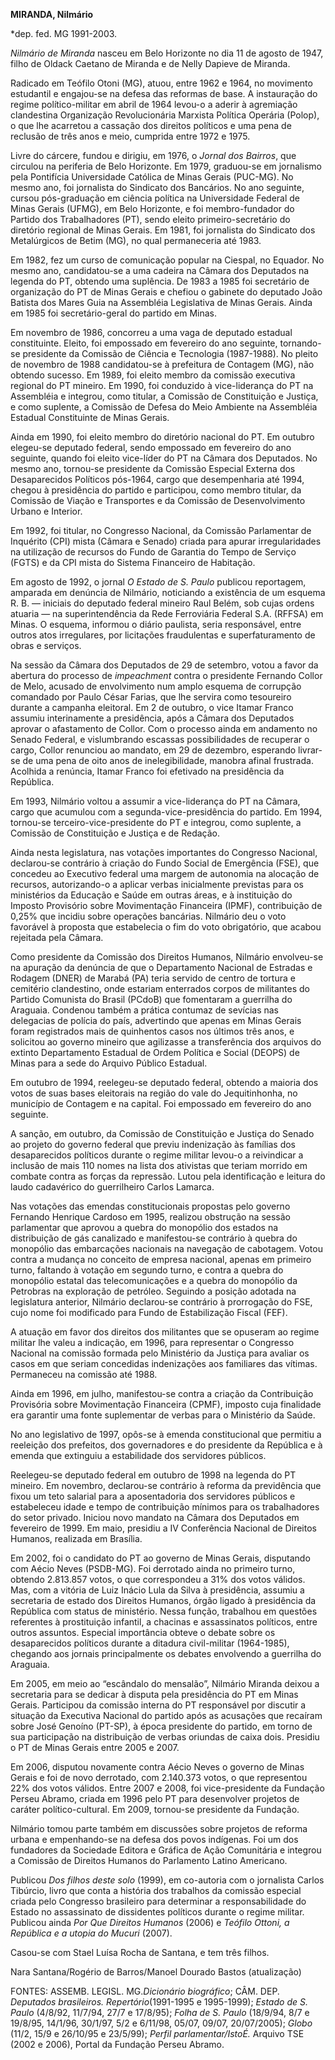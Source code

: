 **MIRANDA, Nilmário**

\*dep. fed. MG 1991-2003.

*Nilmário de Miranda* nasceu em Belo Horizonte no dia 11 de agosto de
1947, filho de Oldack Caetano de Miranda e de Nelly Dapieve de Miranda.

Radicado em Teófilo Otoni (MG), atuou, entre 1962 e 1964, no movimento
estudantil e engajou-se na defesa das reformas de base. A instauração do
regime político-militar em abril de 1964 levou-o a aderir à agremiação
clandestina Organização Revolucionária Marxista Política Operária
(Polop), o que lhe acarretou a cassação dos direitos políticos e uma
pena de reclusão de três anos e meio, cumprida entre 1972 e 1975.

Livre do cárcere, fundou e dirigiu, em 1976, o *Jornal dos Bairros*, que
circulou na periferia de Belo Horizonte. Em 1979, graduou-se em
jornalismo pela Pontifícia Universidade Católica de Minas Gerais
(PUC-MG). No mesmo ano, foi jornalista do Sindicato dos Bancários. No
ano seguinte, cursou pós-graduação em ciência política na Universidade
Federal de Minas Gerais (UFMG), em Belo Horizonte, e foi membro-fundador
do Partido dos Trabalhadores (PT), sendo eleito primeiro-secretário do
diretório regional de Minas Gerais. Em 1981, foi jornalista do Sindicato
dos Metalúrgicos de Betim (MG), no qual permaneceria até 1983.

Em 1982, fez um curso de comunicação popular na Ciespal, no Equador. No
mesmo ano, candidatou-se a uma cadeira na Câmara dos Deputados na
legenda do PT, obtendo uma suplência. De 1983 a 1985 foi secretário de
organização do PT de Minas Gerais e chefiou o gabinete do deputado João
Batista dos Mares Guia na Assembléia Legislativa de Minas Gerais. Ainda
em 1985 foi secretário-geral do partido em Minas.

Em novembro de 1986, concorreu a uma vaga de deputado estadual
constituinte. Eleito, foi empossado em fevereiro do ano seguinte,
tornando-se presidente da Comissão de Ciência e Tecnologia (1987-1988).
No pleito de novembro de 1988 candidatou-se à prefeitura de Contagem
(MG), não obtendo sucesso. Em 1989, foi eleito membro da comissão
executiva regional do PT mineiro. Em 1990, foi conduzido à
vice-liderança do PT na Assembléia e integrou, como titular, a Comissão
de Constituição e Justiça, e como suplente, a Comissão de Defesa do Meio
Ambiente na Assembléia Estadual Constituinte de Minas Gerais.

Ainda em 1990, foi eleito membro do diretório nacional do PT. Em outubro
elegeu-se deputado federal, sendo empossado em fevereiro do ano
seguinte, quando foi eleito vice-líder do PT na Câmara dos Deputados. No
mesmo ano, tornou-se presidente da Comissão Especial Externa dos
Desaparecidos Políticos pós-1964, cargo que desempenharia até 1994,
chegou à presidência do partido e participou, como membro titular, da
Comissão de Viação e Transportes e da Comissão de Desenvolvimento Urbano
e Interior.

Em 1992, foi titular, no Congresso Nacional, da Comissão Parlamentar de
Inquérito (CPI) mista (Câmara e Senado) criada para apurar
irregularidades na utilização de recursos do Fundo de Garantia do Tempo
de Serviço (FGTS) e da CPI mista do Sistema Financeiro de Habitação.

Em agosto de 1992, o jornal *O Estado de S. Paulo* publicou reportagem,
amparada em denúncia de Nilmário, noticiando a existência de um esquema
R. B. — iniciais do deputado federal mineiro Raul Belém, sob cujas
ordens atuaria — na superintendência da Rede Ferroviária Federal S.A.
(RFFSA) em Minas. O esquema, informou o diário paulista, seria
responsável, entre outros atos irregulares, por licitações fraudulentas
e superfaturamento de obras e serviços.

Na sessão da Câmara dos Deputados de 29 de setembro, votou a favor da
abertura do processo de *impeachment* contra o presidente Fernando
Collor de Melo, acusado de envolvimento num amplo esquema de corrupção
comandado por Paulo César Farias, que lhe servira como tesoureiro
durante a campanha eleitoral. Em 2 de outubro, o vice Itamar Franco
assumiu interinamente a presidência, após a Câmara dos Deputados aprovar
o afastamento de Collor. Com o processo ainda em andamento no Senado
Federal, e vislumbrando escassas possibilidades de recuperar o cargo,
Collor renunciou ao mandato, em 29 de dezembro, esperando livrar-se de
uma pena de oito anos de inelegibilidade, manobra afinal frustrada.
Acolhida a renúncia, Itamar Franco foi efetivado na presidência da
República.

Em 1993, Nilmário voltou a assumir a vice-liderança do PT na Câmara,
cargo que acumulou com a segunda-vice-presidência do partido. Em 1994,
tornou-se terceiro-vice-presidente do PT e integrou, como suplente, a
Comissão de Constituição e Justiça e de Redação.

Ainda nesta legislatura, nas votações importantes do Congresso Nacional,
declarou-se contrário à criação do Fundo Social de Emergência (FSE), que
concedeu ao Executivo federal uma margem de autonomia na alocação de
recursos, autorizando-o a aplicar verbas inicialmente previstas para os
ministérios da Educação e Saúde em outras áreas, e à instituição do
Imposto Provisório sobre Movimentação Financeira (IPMF), contribuição de
0,25% que incidiu sobre operações bancárias. Nilmário deu o voto
favorável à proposta que estabelecia o fim do voto obrigatório, que
acabou rejeitada pela Câmara.

Como presidente da Comissão dos Direitos Humanos, Nilmário envolveu-se
na apuração da denúncia de que o Departamento Nacional de Estradas e
Rodagem (DNER) de Marabá (PA) teria servido de centro de tortura e
cemitério clandestino, onde estariam enterrados corpos de militantes do
Partido Comunista do Brasil (PCdoB) que fomentaram a guerrilha do
Araguaia. Condenou também a prática contumaz de sevícias nas delegacias
de polícia do país, advertindo que apenas em Minas Gerais foram
registrados mais de quinhentos casos nos últimos três anos, e solicitou
ao governo mineiro que agilizasse a transferência dos arquivos do
extinto Departamento Estadual de Ordem Política e Social (DEOPS) de
Minas para a sede do Arquivo Público Estadual.

Em outubro de 1994, reelegeu-se deputado federal, obtendo a maioria dos
votos de suas bases eleitorais na região do vale do Jequitinhonha, no
município de Contagem e na capital. Foi empossado em fevereiro do ano
seguinte.

A sanção, em outubro, da Comissão de Constituição e Justiça do Senado ao
projeto do governo federal que previu indenização às famílias dos
desaparecidos políticos durante o regime militar levou-o a reivindicar a
inclusão de mais 110 nomes na lista dos ativistas que teriam morrido em
combate contra as forças da repressão. Lutou pela identificação e
leitura do laudo cadavérico do guerrilheiro Carlos Lamarca.

Nas votações das emendas constitucionais propostas pelo governo Fernando
Henrique Cardoso em 1995, realizou obstrução na sessão parlamentar que
aprovou a quebra do monopólio dos estados na distribuição de gás
canalizado e manifestou-se contrário à quebra do monopólio das
embarcações nacionais na navegação de cabotagem. Votou contra a mudança
no conceito de empresa nacional, apenas em primeiro turno, faltando à
votação em segundo turno, e contra a quebra do monopólio estatal das
telecomunicações e a quebra do monopólio da Petrobras na exploração de
petróleo. Seguindo a posição adotada na legislatura anterior, Nilmário
declarou-se contrário à prorrogação do FSE, cujo nome foi modificado
para Fundo de Estabilização Fiscal (FEF).

A atuação em favor dos direitos dos militantes que se opuseram ao regime
militar lhe valeu a indicação, em 1996, para representar o Congresso
Nacional na comissão formada pelo Ministério da Justiça para avaliar os
casos em que seriam concedidas indenizações aos familiares das vítimas.
Permaneceu na comissão até 1988.

Ainda em 1996, em julho, manifestou-se contra a criação da Contribuição
Provisória sobre Movimentação Financeira (CPMF), imposto cuja finalidade
era garantir uma fonte suplementar de verbas para o Ministério da Saúde.

No ano legislativo de 1997, opôs-se à emenda constitucional que permitiu
a reeleição dos prefeitos, dos governadores e do presidente da República
e à emenda que extinguiu a estabilidade dos servidores públicos.

Reelegeu-se deputado federal em outubro de 1998 na legenda do PT
mineiro. Em novembro, declarou-se contrário à reforma da previdência que
fixou um teto salarial para a aposentadoria dos servidores públicos e
estabeleceu idade e tempo de contribuição mínimos para os trabalhadores
do setor privado. Iniciou novo mandato na Câmara dos Deputados em
fevereiro de 1999. Em maio, presidiu a IV Conferência Nacional de
Direitos Humanos, realizada em Brasília.

Em 2002, foi o candidato do PT ao governo de Minas Gerais, disputando
com Aécio Neves (PSDB-MG). Foi derrotado ainda no primeiro turno,
obtendo 2.813.857 votos, o que correspondeu a 31% dos votos válidos.
Mas, com a vitória de Luiz Inácio Lula da Silva à presidência, assumiu a
secretaria de estado dos Direitos Humanos, órgão ligado à presidência da
República com status de ministério. Nessa função, trabalhou em questões
referentes à prostituição infantil, a chacinas e assassinatos políticos,
entre outros assuntos. Especial importância obteve o debate sobre os
desaparecidos políticos durante a ditadura civil-militar (1964-1985),
chegando aos jornais principalmente os debates envolvendo a guerrilha do
Araguaia.

Em 2005, em meio ao “escândalo do mensalão”, Nilmário Miranda deixou a
secretaria para se dedicar à disputa pela presidência do PT em Minas
Gerais. Participou da comissão interna do PT responsável por discutir a
situação da Executiva Nacional do partido após as acusações que recaíram
sobre José Genoíno (PT-SP), à época presidente do partido, em torno de
sua participação na distribuição de verbas oriundas de caixa dois.
Presidiu o PT de Minas Gerais entre 2005 e 2007.

Em 2006, disputou novamente contra Aécio Neves o governo de Minas Gerais
e foi de novo derrotado, com 2.140.373 votos, o que representou 22% dos
votos válidos. Entre 2007 e 2008, foi vice-presidente da Fundação Perseu
Abramo, criada em 1996 pelo PT para desenvolver projetos de caráter
político-cultural. Em 2009, tornou-se presidente da Fundação.

Nilmário tomou parte também em discussões sobre projetos de reforma
urbana e empenhando-se na defesa dos povos indígenas. Foi um dos
fundadores da Sociedade Editora e Gráfica de Ação Comunitária e integrou
a Comissão de Direitos Humanos do Parlamento Latino Americano.

Publicou *Dos filhos deste solo* (1999), em co-autoria com o jornalista
Carlos Tibúrcio, livro que conta a história dos trabalhos da comissão
especial criada pelo Congresso brasileiro para determinar a
responsabilidade do Estado no assassinato de dissidentes políticos
durante o regime militar. Publicou ainda *Por Que Direitos Humanos*
(2006) e *Teófilo Ottoni, a República e a utopia do Mucuri* (2007).

Casou-se com Stael Luísa Rocha de Santana, e tem três filhos.

Nara Santana/Rogério de Barros/Manoel Dourado Bastos (atualização)

FONTES: ASSEMB. LEGISL. MG.*Dicionário biográfico*; CÂM. DEP. *Deputados
brasileiros. Repertório*(1991-1995 e 1995-1999); *Estado de S. Paulo*
(4/8/92, 11/7/94, 27/7 e 17/8/95); *Folha de S. Paulo* (18/9/94, 8/7 e
19/8/95, 14/1/96, 30/1/97, 5/2 e 6/11/98, 05/07, 09/07, 20/07/2005);
*Globo* (11/2, 15/9 e 26/10/95 e 23/5/99); *Perfil parlamentar/IstoÉ.*
Arquivo TSE (2002 e 2006), Portal da Fundação Perseu Abramo.

 

 
